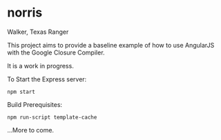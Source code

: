 norris
======

Walker, Texas Ranger

This project aims to provide a baseline example of how to use AngularJS with the Google Closure Compiler.

It is a work in progress.

To Start the Express server:

    npm start

Build Prerequisites:

    npm run-script template-cache

...More to come.
